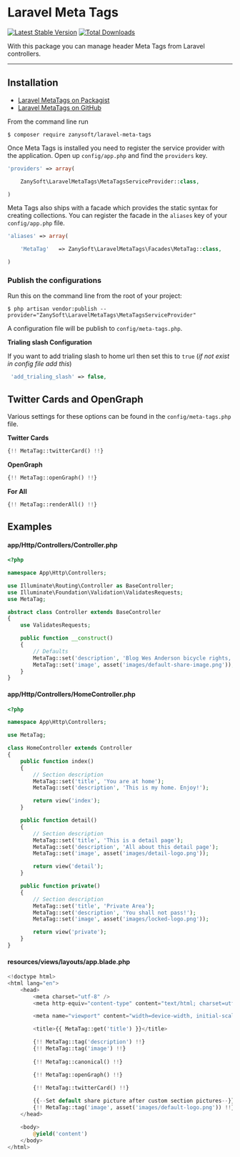 # Laravel Meta Tags

[![Latest Stable Version](https://poser.pugx.org/zanysoft/laravel-meta-tags/v/stable.png)](https://packagist.org/packages/zanysoft/laravel-meta-tags) [![Total Downloads](https://poser.pugx.org/zanysoft/laravel-meta-tags/downloads.png)](https://packagist.org/packages/zanysoft/laravel-meta-tags)

With this package you can manage header Meta Tags from Laravel controllers.

----------

## Installation

- [Laravel MetaTags on Packagist](https://packagist.org/packages/zanysoft/laravel-meta-tags)
- [Laravel MetaTags on GitHub](https://github.com/zanysoft/laravel-meta-tags)

From the command line run

```
$ composer require zanysoft/laravel-meta-tags
```

Once Meta Tags is installed you need to register the service provider with the application. Open up `config/app.php` and find the `providers` key.

```php
'providers' => array(

    ZanySoft\LaravelMetaTags\MetaTagsServiceProvider::class,

)
```

Meta Tags also ships with a facade which provides the static syntax for creating collections. You can register the facade in the `aliases` key of your `config/app.php` file.

```php
'aliases' => array(

    'MetaTag'   => ZanySoft\LaravelMetaTags\Facades\MetaTag::class,

)
```

### Publish the configurations

Run this on the command line from the root of your project:

```
$ php artisan vendor:publish --provider="ZanySoft\LaravelMetaTags\MetaTagsServiceProvider"
```

A configuration file will be publish to `config/meta-tags.php`.


**Trialing slash Configuration**

If you want to add trialing slash to home url then set this to `true` (_if not exist in config file add this_)
```php
 'add_trialing_slash' => false, 
```


## Twitter Cards and OpenGraph

Various settings for these options can be found in the `config/meta-tags.php` file.

**Twitter Cards**

```php
{!! MetaTag::twitterCard() !!}
```

**OpenGraph**

```php
{!! MetaTag::openGraph() !!}
```

**For All**

```php
{!! MetaTag::renderAll() !!}
```


## Examples

#### app/Http/Controllers/Controller.php

```php
<?php 

namespace App\Http\Controllers;

use Illuminate\Routing\Controller as BaseController;
use Illuminate\Foundation\Validation\ValidatesRequests;
use MetaTag;

abstract class Controller extends BaseController 
{
    use ValidatesRequests;

    public function __construct()
    {
        // Defaults
        MetaTag::set('description', 'Blog Wes Anderson bicycle rights, occupy Shoreditch gentrify keffiyeh.');
        MetaTag::set('image', asset('images/default-share-image.png'));
    }
}
```

#### app/Http/Controllers/HomeController.php

```php
<?php 

namespace App\Http\Controllers;

use MetaTag;

class HomeController extends Controller 
{
    public function index()
    {
        // Section description
        MetaTag::set('title', 'You are at home');
        MetaTag::set('description', 'This is my home. Enjoy!');

        return view('index');
    }

    public function detail()
    {
        // Section description
        MetaTag::set('title', 'This is a detail page');
        MetaTag::set('description', 'All about this detail page');
        MetaTag::set('image', asset('images/detail-logo.png'));

        return view('detail');
    }

    public function private()
    {
        // Section description
        MetaTag::set('title', 'Private Area');
        MetaTag::set('description', 'You shall not pass!');
        MetaTag::set('image', asset('images/locked-logo.png'));

        return view('private');
    }
}
```

#### resources/views/layouts/app.blade.php

```php
<!doctype html>
<html lang="en">
    <head>
        <meta charset="utf-8" />
        <meta http-equiv="content-type" content="text/html; charset=utf-8">

        <meta name="viewport" content="width=device-width, initial-scale=1.0">

        <title>{{ MetaTag::get('title') }}</title>

        {!! MetaTag::tag('description') !!}
        {!! MetaTag::tag('image') !!}
        
        {!! MetaTag::canonical() !!}

        {!! MetaTag::openGraph() !!}
        
        {!! MetaTag::twitterCard() !!}

        {{--Set default share picture after custom section pictures--}}
        {!! MetaTag::tag('image', asset('images/default-logo.png')) !!}
    </head>

    <body>
        @yield('content')
    </body>
</html>
```